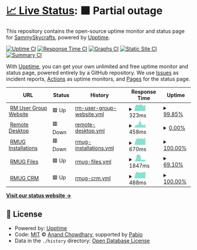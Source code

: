 # [📈 Live Status](https://SammySkycrafts.github.io/RMUG-Upptime): <!--live status--> **🟧 Partial outage**

This repository contains the open-source uptime monitor and status page for [SammySkycrafts](https://SammySkycrafts.github.io/RMUG-Upptime), powered by [Upptime](https://github.com/upptime/upptime).

[![Uptime CI](https://github.com/SammySkycrafts/RMUG-Upptime/workflows/Uptime%20CI/badge.svg)](https://github.com/SammySkycrafts/RMUG-Upptime/actions?query=workflow%3A%22Uptime+CI%22)
[![Response Time CI](https://github.com/SammySkycrafts/RMUG-Upptime/workflows/Response%20Time%20CI/badge.svg)](https://github.com/SammySkycrafts/RMUG-Upptime/actions?query=workflow%3A%22Response+Time+CI%22)
[![Graphs CI](https://github.com/SammySkycrafts/RMUG-Upptime/workflows/Graphs%20CI/badge.svg)](https://github.com/SammySkycrafts/RMUG-Upptime/actions?query=workflow%3A%22Graphs+CI%22)
[![Static Site CI](https://github.com/SammySkycrafts/RMUG-Upptime/workflows/Static%20Site%20CI/badge.svg)](https://github.com/SammySkycrafts/RMUG-Upptime/actions?query=workflow%3A%22Static+Site+CI%22)
[![Summary CI](https://github.com/SammySkycrafts/RMUG-Upptime/workflows/Summary%20CI/badge.svg)](https://github.com/SammySkycrafts/RMUG-Upptime/actions?query=workflow%3A%22Summary+CI%22)

With [Upptime](https://upptime.js.org), you can get your own unlimited and free uptime monitor and status page, powered entirely by a GitHub repository. We use [Issues](https://github.com/SammySkycrafts/RMUG-Upptime/issues) as incident reports, [Actions](https://github.com/SammySkycrafts/RMUG-Upptime/actions) as uptime monitors, and [Pages](https://SammySkycrafts.github.io/RMUG-Upptime) for the status page.

<!--start: status pages-->
<!-- This summary is generated by Upptime (https://github.com/upptime/upptime) -->
<!-- Do not edit this manually, your changes will be overwritten -->
<!-- prettier-ignore -->
| URL | Status | History | Response Time | Uptime |
| --- | ------ | ------- | ------------- | ------ |
| <img alt="" src="https://icons.duckduckgo.com/ip3/www.rmusergroup.net.ico" height="13"> [RM User Group Website](https://www.rmusergroup.net) | 🟩 Up | [rm-user-group-website.yml](https://github.com/RM-User-Group/RMUG-Upptime/commits/HEAD/history/rm-user-group-website.yml) | <details><summary><img alt="Response time graph" src="./graphs/rm-user-group-website/response-time-week.png" height="20"> 323ms</summary><br><a href="https://status.rmusergroup.net/history/rm-user-group-website"><img alt="Response time 432" src="https://img.shields.io/endpoint?url=https%3A%2F%2Fraw.githubusercontent.com%2FRM-User-Group%2FRMUG-Upptime%2FHEAD%2Fapi%2Frm-user-group-website%2Fresponse-time.json"></a><br><a href="https://status.rmusergroup.net/history/rm-user-group-website"><img alt="24-hour response time 336" src="https://img.shields.io/endpoint?url=https%3A%2F%2Fraw.githubusercontent.com%2FRM-User-Group%2FRMUG-Upptime%2FHEAD%2Fapi%2Frm-user-group-website%2Fresponse-time-day.json"></a><br><a href="https://status.rmusergroup.net/history/rm-user-group-website"><img alt="7-day response time 323" src="https://img.shields.io/endpoint?url=https%3A%2F%2Fraw.githubusercontent.com%2FRM-User-Group%2FRMUG-Upptime%2FHEAD%2Fapi%2Frm-user-group-website%2Fresponse-time-week.json"></a><br><a href="https://status.rmusergroup.net/history/rm-user-group-website"><img alt="30-day response time 483" src="https://img.shields.io/endpoint?url=https%3A%2F%2Fraw.githubusercontent.com%2FRM-User-Group%2FRMUG-Upptime%2FHEAD%2Fapi%2Frm-user-group-website%2Fresponse-time-month.json"></a><br><a href="https://status.rmusergroup.net/history/rm-user-group-website"><img alt="1-year response time 432" src="https://img.shields.io/endpoint?url=https%3A%2F%2Fraw.githubusercontent.com%2FRM-User-Group%2FRMUG-Upptime%2FHEAD%2Fapi%2Frm-user-group-website%2Fresponse-time-year.json"></a></details> | <details><summary><a href="https://status.rmusergroup.net/history/rm-user-group-website">99.85%</a></summary><a href="https://status.rmusergroup.net/history/rm-user-group-website"><img alt="All-time uptime 99.42%" src="https://img.shields.io/endpoint?url=https%3A%2F%2Fraw.githubusercontent.com%2FRM-User-Group%2FRMUG-Upptime%2FHEAD%2Fapi%2Frm-user-group-website%2Fuptime.json"></a><br><a href="https://status.rmusergroup.net/history/rm-user-group-website"><img alt="24-hour uptime 100.00%" src="https://img.shields.io/endpoint?url=https%3A%2F%2Fraw.githubusercontent.com%2FRM-User-Group%2FRMUG-Upptime%2FHEAD%2Fapi%2Frm-user-group-website%2Fuptime-day.json"></a><br><a href="https://status.rmusergroup.net/history/rm-user-group-website"><img alt="7-day uptime 99.85%" src="https://img.shields.io/endpoint?url=https%3A%2F%2Fraw.githubusercontent.com%2FRM-User-Group%2FRMUG-Upptime%2FHEAD%2Fapi%2Frm-user-group-website%2Fuptime-week.json"></a><br><a href="https://status.rmusergroup.net/history/rm-user-group-website"><img alt="30-day uptime 99.27%" src="https://img.shields.io/endpoint?url=https%3A%2F%2Fraw.githubusercontent.com%2FRM-User-Group%2FRMUG-Upptime%2FHEAD%2Fapi%2Frm-user-group-website%2Fuptime-month.json"></a><br><a href="https://status.rmusergroup.net/history/rm-user-group-website"><img alt="1-year uptime 99.42%" src="https://img.shields.io/endpoint?url=https%3A%2F%2Fraw.githubusercontent.com%2FRM-User-Group%2FRMUG-Upptime%2FHEAD%2Fapi%2Frm-user-group-website%2Fuptime-year.json"></a></details>
| <img alt="" src="https://icons.duckduckgo.com/ip3/remote.rmusergroup.net.ico" height="13"> [Remote Desktop](https://remote.rmusergroup.net) | 🟥 Down | [remote-desktop.yml](https://github.com/RM-User-Group/RMUG-Upptime/commits/HEAD/history/remote-desktop.yml) | <details><summary><img alt="Response time graph" src="./graphs/remote-desktop/response-time-week.png" height="20"> 458ms</summary><br><a href="https://status.rmusergroup.net/history/remote-desktop"><img alt="Response time 534" src="https://img.shields.io/endpoint?url=https%3A%2F%2Fraw.githubusercontent.com%2FRM-User-Group%2FRMUG-Upptime%2FHEAD%2Fapi%2Fremote-desktop%2Fresponse-time.json"></a><br><a href="https://status.rmusergroup.net/history/remote-desktop"><img alt="24-hour response time 416" src="https://img.shields.io/endpoint?url=https%3A%2F%2Fraw.githubusercontent.com%2FRM-User-Group%2FRMUG-Upptime%2FHEAD%2Fapi%2Fremote-desktop%2Fresponse-time-day.json"></a><br><a href="https://status.rmusergroup.net/history/remote-desktop"><img alt="7-day response time 458" src="https://img.shields.io/endpoint?url=https%3A%2F%2Fraw.githubusercontent.com%2FRM-User-Group%2FRMUG-Upptime%2FHEAD%2Fapi%2Fremote-desktop%2Fresponse-time-week.json"></a><br><a href="https://status.rmusergroup.net/history/remote-desktop"><img alt="30-day response time 456" src="https://img.shields.io/endpoint?url=https%3A%2F%2Fraw.githubusercontent.com%2FRM-User-Group%2FRMUG-Upptime%2FHEAD%2Fapi%2Fremote-desktop%2Fresponse-time-month.json"></a><br><a href="https://status.rmusergroup.net/history/remote-desktop"><img alt="1-year response time 534" src="https://img.shields.io/endpoint?url=https%3A%2F%2Fraw.githubusercontent.com%2FRM-User-Group%2FRMUG-Upptime%2FHEAD%2Fapi%2Fremote-desktop%2Fresponse-time-year.json"></a></details> | <details><summary><a href="https://status.rmusergroup.net/history/remote-desktop">0.00%</a></summary><a href="https://status.rmusergroup.net/history/remote-desktop"><img alt="All-time uptime 70.08%" src="https://img.shields.io/endpoint?url=https%3A%2F%2Fraw.githubusercontent.com%2FRM-User-Group%2FRMUG-Upptime%2FHEAD%2Fapi%2Fremote-desktop%2Fuptime.json"></a><br><a href="https://status.rmusergroup.net/history/remote-desktop"><img alt="24-hour uptime 0.00%" src="https://img.shields.io/endpoint?url=https%3A%2F%2Fraw.githubusercontent.com%2FRM-User-Group%2FRMUG-Upptime%2FHEAD%2Fapi%2Fremote-desktop%2Fuptime-day.json"></a><br><a href="https://status.rmusergroup.net/history/remote-desktop"><img alt="7-day uptime 0.00%" src="https://img.shields.io/endpoint?url=https%3A%2F%2Fraw.githubusercontent.com%2FRM-User-Group%2FRMUG-Upptime%2FHEAD%2Fapi%2Fremote-desktop%2Fuptime-week.json"></a><br><a href="https://status.rmusergroup.net/history/remote-desktop"><img alt="30-day uptime 0.00%" src="https://img.shields.io/endpoint?url=https%3A%2F%2Fraw.githubusercontent.com%2FRM-User-Group%2FRMUG-Upptime%2FHEAD%2Fapi%2Fremote-desktop%2Fuptime-month.json"></a><br><a href="https://status.rmusergroup.net/history/remote-desktop"><img alt="1-year uptime 70.08%" src="https://img.shields.io/endpoint?url=https%3A%2F%2Fraw.githubusercontent.com%2FRM-User-Group%2FRMUG-Upptime%2FHEAD%2Fapi%2Fremote-desktop%2Fuptime-year.json"></a></details>
| <img alt="" src="https://icons.duckduckgo.com/ip3/installations.rmusergroup.net.ico" height="13"> [RMUG Installations](https://installations.rmusergroup.net) | 🟥 Down | [rmug-installations.yml](https://github.com/RM-User-Group/RMUG-Upptime/commits/HEAD/history/rmug-installations.yml) | <details><summary><img alt="Response time graph" src="./graphs/rmug-installations/response-time-week.png" height="20"> 670ms</summary><br><a href="https://status.rmusergroup.net/history/rmug-installations"><img alt="Response time 796" src="https://img.shields.io/endpoint?url=https%3A%2F%2Fraw.githubusercontent.com%2FRM-User-Group%2FRMUG-Upptime%2FHEAD%2Fapi%2Frmug-installations%2Fresponse-time.json"></a><br><a href="https://status.rmusergroup.net/history/rmug-installations"><img alt="24-hour response time 769" src="https://img.shields.io/endpoint?url=https%3A%2F%2Fraw.githubusercontent.com%2FRM-User-Group%2FRMUG-Upptime%2FHEAD%2Fapi%2Frmug-installations%2Fresponse-time-day.json"></a><br><a href="https://status.rmusergroup.net/history/rmug-installations"><img alt="7-day response time 670" src="https://img.shields.io/endpoint?url=https%3A%2F%2Fraw.githubusercontent.com%2FRM-User-Group%2FRMUG-Upptime%2FHEAD%2Fapi%2Frmug-installations%2Fresponse-time-week.json"></a><br><a href="https://status.rmusergroup.net/history/rmug-installations"><img alt="30-day response time 922" src="https://img.shields.io/endpoint?url=https%3A%2F%2Fraw.githubusercontent.com%2FRM-User-Group%2FRMUG-Upptime%2FHEAD%2Fapi%2Frmug-installations%2Fresponse-time-month.json"></a><br><a href="https://status.rmusergroup.net/history/rmug-installations"><img alt="1-year response time 796" src="https://img.shields.io/endpoint?url=https%3A%2F%2Fraw.githubusercontent.com%2FRM-User-Group%2FRMUG-Upptime%2FHEAD%2Fapi%2Frmug-installations%2Fresponse-time-year.json"></a></details> | <details><summary><a href="https://status.rmusergroup.net/history/rmug-installations">100.00%</a></summary><a href="https://status.rmusergroup.net/history/rmug-installations"><img alt="All-time uptime 98.79%" src="https://img.shields.io/endpoint?url=https%3A%2F%2Fraw.githubusercontent.com%2FRM-User-Group%2FRMUG-Upptime%2FHEAD%2Fapi%2Frmug-installations%2Fuptime.json"></a><br><a href="https://status.rmusergroup.net/history/rmug-installations"><img alt="24-hour uptime 99.99%" src="https://img.shields.io/endpoint?url=https%3A%2F%2Fraw.githubusercontent.com%2FRM-User-Group%2FRMUG-Upptime%2FHEAD%2Fapi%2Frmug-installations%2Fuptime-day.json"></a><br><a href="https://status.rmusergroup.net/history/rmug-installations"><img alt="7-day uptime 100.00%" src="https://img.shields.io/endpoint?url=https%3A%2F%2Fraw.githubusercontent.com%2FRM-User-Group%2FRMUG-Upptime%2FHEAD%2Fapi%2Frmug-installations%2Fuptime-week.json"></a><br><a href="https://status.rmusergroup.net/history/rmug-installations"><img alt="30-day uptime 97.89%" src="https://img.shields.io/endpoint?url=https%3A%2F%2Fraw.githubusercontent.com%2FRM-User-Group%2FRMUG-Upptime%2FHEAD%2Fapi%2Frmug-installations%2Fuptime-month.json"></a><br><a href="https://status.rmusergroup.net/history/rmug-installations"><img alt="1-year uptime 98.79%" src="https://img.shields.io/endpoint?url=https%3A%2F%2Fraw.githubusercontent.com%2FRM-User-Group%2FRMUG-Upptime%2FHEAD%2Fapi%2Frmug-installations%2Fuptime-year.json"></a></details>
| <img alt="" src="https://icons.duckduckgo.com/ip3/files.rmusergroup.net.ico" height="13"> [RMUG Files](https://files.rmusergroup.net) | 🟩 Up | [rmug-files.yml](https://github.com/RM-User-Group/RMUG-Upptime/commits/HEAD/history/rmug-files.yml) | <details><summary><img alt="Response time graph" src="./graphs/rmug-files/response-time-week.png" height="20"> 1847ms</summary><br><a href="https://status.rmusergroup.net/history/rmug-files"><img alt="Response time 885" src="https://img.shields.io/endpoint?url=https%3A%2F%2Fraw.githubusercontent.com%2FRM-User-Group%2FRMUG-Upptime%2FHEAD%2Fapi%2Frmug-files%2Fresponse-time.json"></a><br><a href="https://status.rmusergroup.net/history/rmug-files"><img alt="24-hour response time 834" src="https://img.shields.io/endpoint?url=https%3A%2F%2Fraw.githubusercontent.com%2FRM-User-Group%2FRMUG-Upptime%2FHEAD%2Fapi%2Frmug-files%2Fresponse-time-day.json"></a><br><a href="https://status.rmusergroup.net/history/rmug-files"><img alt="7-day response time 1847" src="https://img.shields.io/endpoint?url=https%3A%2F%2Fraw.githubusercontent.com%2FRM-User-Group%2FRMUG-Upptime%2FHEAD%2Fapi%2Frmug-files%2Fresponse-time-week.json"></a><br><a href="https://status.rmusergroup.net/history/rmug-files"><img alt="30-day response time 1043" src="https://img.shields.io/endpoint?url=https%3A%2F%2Fraw.githubusercontent.com%2FRM-User-Group%2FRMUG-Upptime%2FHEAD%2Fapi%2Frmug-files%2Fresponse-time-month.json"></a><br><a href="https://status.rmusergroup.net/history/rmug-files"><img alt="1-year response time 885" src="https://img.shields.io/endpoint?url=https%3A%2F%2Fraw.githubusercontent.com%2FRM-User-Group%2FRMUG-Upptime%2FHEAD%2Fapi%2Frmug-files%2Fresponse-time-year.json"></a></details> | <details><summary><a href="https://status.rmusergroup.net/history/rmug-files">69.10%</a></summary><a href="https://status.rmusergroup.net/history/rmug-files"><img alt="All-time uptime 97.83%" src="https://img.shields.io/endpoint?url=https%3A%2F%2Fraw.githubusercontent.com%2FRM-User-Group%2FRMUG-Upptime%2FHEAD%2Fapi%2Frmug-files%2Fuptime.json"></a><br><a href="https://status.rmusergroup.net/history/rmug-files"><img alt="24-hour uptime 100.00%" src="https://img.shields.io/endpoint?url=https%3A%2F%2Fraw.githubusercontent.com%2FRM-User-Group%2FRMUG-Upptime%2FHEAD%2Fapi%2Frmug-files%2Fuptime-day.json"></a><br><a href="https://status.rmusergroup.net/history/rmug-files"><img alt="7-day uptime 69.10%" src="https://img.shields.io/endpoint?url=https%3A%2F%2Fraw.githubusercontent.com%2FRM-User-Group%2FRMUG-Upptime%2FHEAD%2Fapi%2Frmug-files%2Fuptime-week.json"></a><br><a href="https://status.rmusergroup.net/history/rmug-files"><img alt="30-day uptime 92.85%" src="https://img.shields.io/endpoint?url=https%3A%2F%2Fraw.githubusercontent.com%2FRM-User-Group%2FRMUG-Upptime%2FHEAD%2Fapi%2Frmug-files%2Fuptime-month.json"></a><br><a href="https://status.rmusergroup.net/history/rmug-files"><img alt="1-year uptime 97.83%" src="https://img.shields.io/endpoint?url=https%3A%2F%2Fraw.githubusercontent.com%2FRM-User-Group%2FRMUG-Upptime%2FHEAD%2Fapi%2Frmug-files%2Fuptime-year.json"></a></details>
| <img alt="" src="https://icons.duckduckgo.com/ip3/crm.rmusergroup.net.ico" height="13"> [RMUG CRM](https://crm.rmusergroup.net) | 🟩 Up | [rmug-crm.yml](https://github.com/RM-User-Group/RMUG-Upptime/commits/HEAD/history/rmug-crm.yml) | <details><summary><img alt="Response time graph" src="./graphs/rmug-crm/response-time-week.png" height="20"> 488ms</summary><br><a href="https://status.rmusergroup.net/history/rmug-crm"><img alt="Response time 525" src="https://img.shields.io/endpoint?url=https%3A%2F%2Fraw.githubusercontent.com%2FRM-User-Group%2FRMUG-Upptime%2FHEAD%2Fapi%2Frmug-crm%2Fresponse-time.json"></a><br><a href="https://status.rmusergroup.net/history/rmug-crm"><img alt="24-hour response time 530" src="https://img.shields.io/endpoint?url=https%3A%2F%2Fraw.githubusercontent.com%2FRM-User-Group%2FRMUG-Upptime%2FHEAD%2Fapi%2Frmug-crm%2Fresponse-time-day.json"></a><br><a href="https://status.rmusergroup.net/history/rmug-crm"><img alt="7-day response time 488" src="https://img.shields.io/endpoint?url=https%3A%2F%2Fraw.githubusercontent.com%2FRM-User-Group%2FRMUG-Upptime%2FHEAD%2Fapi%2Frmug-crm%2Fresponse-time-week.json"></a><br><a href="https://status.rmusergroup.net/history/rmug-crm"><img alt="30-day response time 548" src="https://img.shields.io/endpoint?url=https%3A%2F%2Fraw.githubusercontent.com%2FRM-User-Group%2FRMUG-Upptime%2FHEAD%2Fapi%2Frmug-crm%2Fresponse-time-month.json"></a><br><a href="https://status.rmusergroup.net/history/rmug-crm"><img alt="1-year response time 525" src="https://img.shields.io/endpoint?url=https%3A%2F%2Fraw.githubusercontent.com%2FRM-User-Group%2FRMUG-Upptime%2FHEAD%2Fapi%2Frmug-crm%2Fresponse-time-year.json"></a></details> | <details><summary><a href="https://status.rmusergroup.net/history/rmug-crm">100.00%</a></summary><a href="https://status.rmusergroup.net/history/rmug-crm"><img alt="All-time uptime 98.41%" src="https://img.shields.io/endpoint?url=https%3A%2F%2Fraw.githubusercontent.com%2FRM-User-Group%2FRMUG-Upptime%2FHEAD%2Fapi%2Frmug-crm%2Fuptime.json"></a><br><a href="https://status.rmusergroup.net/history/rmug-crm"><img alt="24-hour uptime 100.00%" src="https://img.shields.io/endpoint?url=https%3A%2F%2Fraw.githubusercontent.com%2FRM-User-Group%2FRMUG-Upptime%2FHEAD%2Fapi%2Frmug-crm%2Fuptime-day.json"></a><br><a href="https://status.rmusergroup.net/history/rmug-crm"><img alt="7-day uptime 100.00%" src="https://img.shields.io/endpoint?url=https%3A%2F%2Fraw.githubusercontent.com%2FRM-User-Group%2FRMUG-Upptime%2FHEAD%2Fapi%2Frmug-crm%2Fuptime-week.json"></a><br><a href="https://status.rmusergroup.net/history/rmug-crm"><img alt="30-day uptime 97.18%" src="https://img.shields.io/endpoint?url=https%3A%2F%2Fraw.githubusercontent.com%2FRM-User-Group%2FRMUG-Upptime%2FHEAD%2Fapi%2Frmug-crm%2Fuptime-month.json"></a><br><a href="https://status.rmusergroup.net/history/rmug-crm"><img alt="1-year uptime 98.41%" src="https://img.shields.io/endpoint?url=https%3A%2F%2Fraw.githubusercontent.com%2FRM-User-Group%2FRMUG-Upptime%2FHEAD%2Fapi%2Frmug-crm%2Fuptime-year.json"></a></details>

<!--end: status pages-->

[**Visit our status website →**](https://SammySkycrafts.github.io/RMUG-Upptime)

## 📄 License

- Powered by: [Upptime](https://github.com/upptime/upptime)
- Code: [MIT](./LICENSE) © [Anand Chowdhary](https://anandchowdhary.com), supported by [Pabio](https://pabio.com)
- Data in the `./history` directory: [Open Database License](https://opendatacommons.org/licenses/odbl/1-0/)
